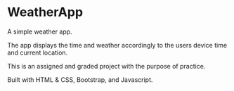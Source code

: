 # WeatherApp
A simple weather app.

The app displays the time and weather accordingly to the users device time and current location.

This is an assigned and graded project with the purpose of practice.


Built with HTML & CSS, Bootstrap, and Javascript.
